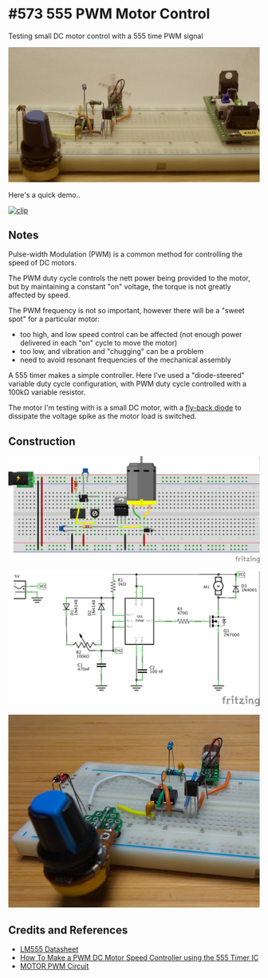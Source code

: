 # #573 555 PWM Motor Control

Testing small DC motor control with a 555 time PWM signal

![Build](./assets/PwmMotorControl_build.jpg?raw=true)

Here's a quick demo..

[![clip](https://img.youtube.com/vi/video_id/0.jpg)](https://www.youtube.com/watch?v=video_id)

## Notes

Pulse-width Modulation (PWM) is a common method for controlling the speed of DC motors.

The PWM duty cycle controls the nett power being provided to the motor,
but by maintaining a constant "on" voltage, the torque is not greatly affected by speed.

The PWM frequency is not so important, however there will be a "sweet spot" for a particular motor:

* too high, and low speed control can be affected (not enough power delivered in each "on" cycle to move the motor)
* too low, and vibration and "chugging" can be a problem
* need to avoid resonant frequencies of the mechanical assembly

A 555 timer makes a simple controller. Here I've used a "diode-steered" variable duty cycle configuration,
with PWM duty cycle controlled with a 100kΩ variable resistor.

The motor I'm testing with is a small DC motor, with a [fly-back diode](http://en.wikipedia.org/wiki/Flyback_diode) to dissipate
the voltage spike as the motor load is switched.

## Construction

![Breadboard](./assets/PwmMotorControl_bb.jpg?raw=true)

![Schematic](./assets/PwmMotorControl_schematic.jpg?raw=true)

![Breadboard Build](./assets/PwmMotorControl_bb_build.jpg?raw=true)

## Credits and References

* [LM555 Datasheet](https://www.futurlec.com/Linear/LM555CN.shtml)
* [How To Make a PWM DC Motor Speed Controller using the 555 Timer IC](https://howtomechatronics.com/how-it-works/electronics/how-to-make-pwm-dc-motor-speed-controller-using-555-timer-ic/)
* [MOTOR PWM Circuit](http://www.555-timer-circuits.com/motor-pwm.html)
